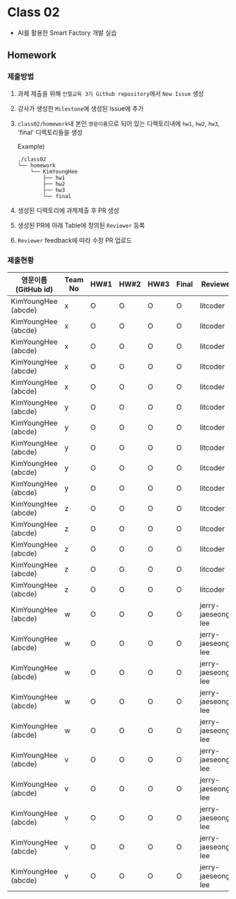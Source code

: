 # Class 02

* AI를 활용한 Smart Factory 개발 실습

## Homework

### 제출방법

1. 과제 제출을 위해 `인텔교육 3기 Github repository`에서 `New Issue` 생성

2. 강사가 생성한 `Milestone`에 생성된 Issue에 추가 

3. `class02/homework`내 본인 `영문이름`으로 되어 있는 디렉토리내에 `hw1`, `hw2`, `hw3`, 'final' 디렉토리들을 생성

    Example)
    ```
    ./class02
    └── homework
        └── KimYoungHee
            ├── hw1
            ├── hw2
            ├── hw3
            └── final
    ```

4. 생성된 디렉토리에 과제제출 후 PR 생성

5. 생성된 PR에 아래 Table에 정의된 `Reviewer` 등록

6. `Reviewer` feedback에 따라 수정 PR 업로드

### 제출현황

| 영문이름 (GitHub id)           | Team No | HW#1 | HW#2 | HW#3 | Final | Reviewer |
|-------------------------------|---------|------|------|------|-------|----------|
| KimYoungHee (abcde) | x | O | O | O | O | litcoder |
| KimYoungHee (abcde) | x | O | O | O | O | litcoder |
| KimYoungHee (abcde) | x | O | O | O | O | litcoder |
| KimYoungHee (abcde) | x | O | O | O | O | litcoder |
| KimYoungHee (abcde) | x | O | O | O | O | litcoder |
| KimYoungHee (abcde) | y | O | O | O | O | litcoder |
| KimYoungHee (abcde) | y | O | O | O | O | litcoder |
| KimYoungHee (abcde) | y | O | O | O | O | litcoder |
| KimYoungHee (abcde) | y | O | O | O | O | litcoder |
| KimYoungHee (abcde) | y | O | O | O | O | litcoder |
| KimYoungHee (abcde) | z | O | O | O | O | litcoder |
| KimYoungHee (abcde) | z | O | O | O | O | litcoder |
| KimYoungHee (abcde) | z | O | O | O | O | litcoder |
| KimYoungHee (abcde) | z | O | O | O | O | litcoder |
| KimYoungHee (abcde) | z | O | O | O | O | litcoder |
| KimYoungHee (abcde) | w | O | O | O | O | jerry-jaeseong-lee |
| KimYoungHee (abcde) | w | O | O | O | O | jerry-jaeseong-lee |
| KimYoungHee (abcde) | w | O | O | O | O | jerry-jaeseong-lee |
| KimYoungHee (abcde) | w | O | O | O | O | jerry-jaeseong-lee |
| KimYoungHee (abcde) | w | O | O | O | O | jerry-jaeseong-lee |
| KimYoungHee (abcde) | v | O | O | O | O | jerry-jaeseong-lee |
| KimYoungHee (abcde) | v | O | O | O | O | jerry-jaeseong-lee |
| KimYoungHee (abcde) | v | O | O | O | O | jerry-jaeseong-lee |
| KimYoungHee (abcde) | v | O | O | O | O | jerry-jaeseong-lee |
| KimYoungHee (abcde) | v | O | O | O | O | jerry-jaeseong-lee |
